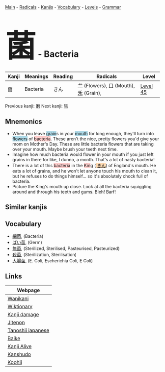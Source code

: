 <style> bigfont {font-size: 100px}</style>
[Main](../README.md) -
[Radicals](../radicals.md) -
[Kanjis](../kanjis.md) -
[Vocabulary](../vocabulary.md) -
[Levels](../levels.md) -
[Grammar](../grammar.md)
# <bigfont> 菌</bigfont> - Bacteria 

| Kanji | Meanings | Reading | Radicals | Level |
| --- | --- | --- | --- | --- |
| 菌 | Bacteria | きん | [艹](../radicals/艹.md) (Flowers), [口](../radicals/口.md) (Mouth), [禾](../radicals/禾.md) (Grain),  | [Level 45](../levels/wk_level45.md) |

Previous kanji: [磨](磨.md) Next kanji: [陰](陰.md) 

## Mnemonics
 * When you leave <span style="background-color:#ADD8E6"> grain</span>s in your <span style="background-color:#ADD8E6"> mouth</span> for long enough, they'll turn into <span style="background-color:#ADD8E6"> flowers</span> of <span style="background-color:#ffcccb"> bacteria</span>. These aren't the nice, pretty flowers you'd give your mom on Mother's Day. These are little bacteria flowers that are taking over your mouth. Maybe brush your teeth next time.
* Imagine how much bacteria would flower in your mouth if you just left grains in there for like, I dunno, a month. That's a lot of nasty bacteria!
* There is a lot of this <span style="background-color:#ffcccb"> bacteria</span> in the <span style="background-color:#ffcccb"> Kin</span>g (<span style="background-color:#fed8b1"> [きん](https://jisho.org/search/きん)</span>) of England's mouth. He eats a lot of grains, and he won't let anyone touch his mouth to clean it, but he refuses to do things himself... so it's absolutely chock full of bacteria.
* Picture the King's mouth up close. Look at all the bacteria squiggling around and through his teeth and gums. Bleh! Barf!


## Similar kanjis
 


## Vocabulary
 * [細菌](../vocabulary/菌.md), (Bacteria)
* [ばい菌](../vocabulary/菌.md), (Germ)
* [無菌](../vocabulary/菌.md), (Sterilized, Sterilised, Pasteurised, Pasteurized)
* [殺菌](../vocabulary/菌.md), (Sterilization, Sterilisation)
* [大腸菌](../vocabulary/菌.md), (E. Coli, Escherichia Coli, E Coli)



## Links 

| Webpage |
| --- |
| [Wanikani          ](https://www.wanikani.com/kanji/菌) |
| [Wiktionary        ](https://en.wiktionary.org/wiki/菌) |
| [Kanji damage      ](http://www.kanjidamage.com/kanji/search?utf8=✓&q=菌) |
| [Jitenon           ](https://jitenon.com/kanji/菌) |
| [Tanoshii japanese ](https://www.tanoshiijapanese.com/dictionary/kanji.cfm?k=菌) |
| [Baike             ](https://baike.baidu.com/item/菌) |
| [Kanji Alive       ](https://app.kanjialive.com/菌) |
| [Kanshudo          ](https://www.kanshudo.com/searchmn?q=菌) |
| [Koohii            ](https://kanji.koohii.com/study/kanji/菌) |
